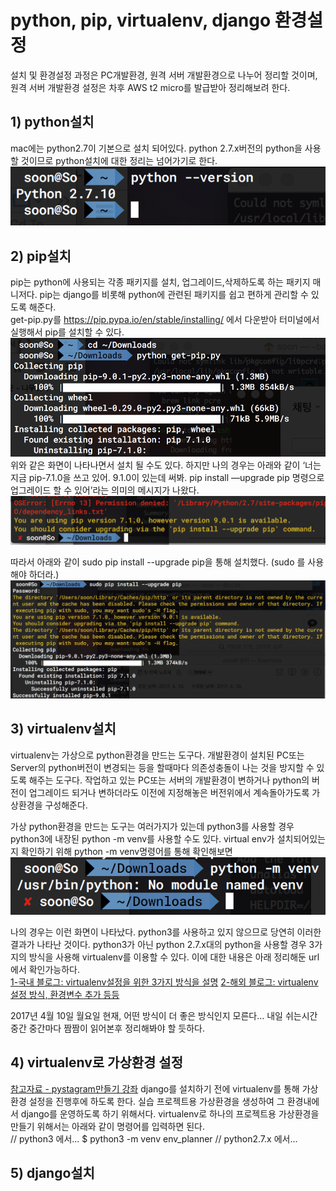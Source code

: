 # python, pip, virtualenv, django 환경설정
설치 및 환경설정 과정은 PC개발환경, 원격 서버 개발환경으로 나누어 정리할 것이며, 원격 서버 개발환경 설정은 차후 AWS t2 micro를 발급받아 정리해보려 한다.  

## 1) python설치
mac에는 python2.7이 기본으로 설치 되어있다. python 2.7.x버전의 python을 사용할 것이므로 python설치에 대한 정리는 넘어가기로 한다.  
![1](img/1.png)

## 2) pip설치
pip는 python에 사용되는 각종 패키지를 설치, 업그레이드,삭제하도록 하는 패키지 매니저다. pip는 django를 비롯해 python에 관련된 패키지를 쉽고 편하게 관리할 수 있도록 해준다.  
get-pip.py를  https://pip.pypa.io/en/stable/installing/ 에서 다운받아 터미널에서 실행해서 pip를 설치할 수 있다.  
![2](img/2.png)
위와 같은 화면이 나타나면서 설치 될 수도 있다. 하지만 나의 경우는 아래와 같이 ‘너는 지금 pip-7.1.0을 쓰고 있어. 9.1.0이 있는데 써봐. pip install —upgrade pip 명령으로 업그레이드 할 수 있어’라는 의미의 메시지가 나왔다.  
![3](img/3.png)

따라서 아래와 같이 sudo pip install --upgrade pip을 통해 설치했다. (sudo 를 사용해야 하더라.)  
![4](img/4.png)

## 3) virtualenv설치
virtualenv는 가상으로 python환경을 만드는 도구다. 개발환경이 설치된 PC또는 Server의 python버전이 변경되는 등을 할때마다 의존성충돌이 나는 것을 방지할 수 있도록 해주는 도구다. 작업하고 있는 PC또는 서버의 개발환경이 변하거나 python의 버전이 업그레이드 되거나 변하더라도 이전에 지정해놓은 버전위에서 계속돌아가도록 가상환경을 구성해준다.  

가상 python환경을 만드는 도구는 여러가지가 있는데 python3를 사용할 경우 python3에 내장된 python -m venv를 사용할 수도 있다. virtual env가 설치되어있는지 확인하기 위해 python -m venv명령어를 통해 확인해보면  
![5](img/5.png)

나의 경우는 이런 화면이 나타났다. python3를 사용하고 있지 않으므로 당연히 이러한 결과가 나타난 것이다. python3가 아닌 python 2.7.x대의 python을 사용할 경우 3가지의 방식을 사용해 virtualenv를 이용할 수 있다. 이에 대한 내용은 아래 정리해둔 url에서 확인가능하다.  
[1-국내 블로그: virtualenv설정을 위한 3가지 방식을 설명](https://dobest.io/how-to-set-python-dev-env/)
[2-해외 블로그: virtualenv설정 방식, 환경변수 추가 등등](http://python-guide-pt-br.readthedocs.io/en/latest/dev/virtualenvs/)

2017년 4월 10일 월요일 현재, 어떤 방식이 더 좋은 방식인지 모른다... 내일 쉬는시간 중간 중간마다 짬짬이 읽어본후 정리해봐야 할 듯하다.  

## 4) virtualenv로 가상환경 설정
[참고자료 - pystagram만들기 강좌](http://blog.hannal.com/2014/8/start_with_django_webframework_02/)
django를 설치하기 전에 virtualenv를 통해 가상환경 설정을 진행후에 하도록 한다. 실습 프로젝트용 가상환경을 생성하여 그 환경내에서 django를 운영하도록 하기 위해서다. virtualenv로 하나의 프로젝트용 가상환경을 만들기 위해서는 아래와 같이 명령어를 입력하면 된다.  
// python3 에서...
$ python3 -m venv env_planner
// python2.7.x 에서...


## 5) django설치


